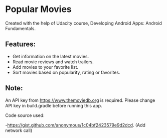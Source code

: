 # Popular Movies

Created with the help of Udacity course, Developing Android Apps: Android Fundamentals.

## Features:
- Get information on the latest movies.
- Read movie reviews and watch trailers.
- Add movies to your favorite list.
- Sort movies based on popularity, rating or favorites.

## Note:

An API key from https://www.themoviedb.org is required. 
Please change API key in build.gradle before running this app.


Code source used:

-https://gist.github.com/anonymous/1c04bf2423579e9d2dcd. (Add network call)
